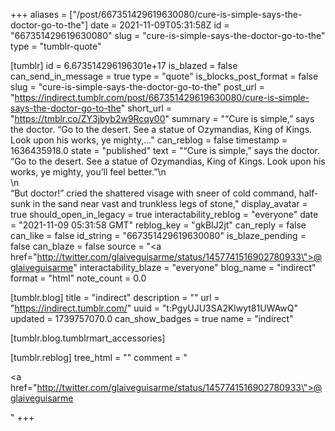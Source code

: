 +++
aliases = ["/post/667351429619630080/cure-is-simple-says-the-doctor-go-to-the"]
date = 2021-11-09T05:31:58Z
id = "667351429619630080"
slug = "cure-is-simple-says-the-doctor-go-to-the"
type = "tumblr-quote"

[tumblr]
id = 6.673514296196301e+17
is_blazed = false
can_send_in_message = true
type = "quote"
is_blocks_post_format = false
slug = "cure-is-simple-says-the-doctor-go-to-the"
post_url = "https://indirect.tumblr.com/post/667351429619630080/cure-is-simple-says-the-doctor-go-to-the"
short_url = "https://tmblr.co/ZY3jbyb2w9Rcqy00"
summary = "“Cure is simple,” says the doctor. “Go to the desert. See a statue of Ozymandias, King of Kings. Look upon his works, ye mighty,..."
can_reblog = false
timestamp = 1636435918.0
state = "published"
text = "&ldquo;Cure is simple,&rdquo; says the doctor. &ldquo;Go to the desert. See a statue of Ozymandias, King of Kings. Look upon his works, ye mighty, you&rsquo;ll feel better.&rdquo;\n<br/>\n<br/>&ldquo;But doctor!&rdquo; cried the shattered visage with sneer of cold command, half-sunk in the sand near vast and trunkless legs of stone,"
display_avatar = true
should_open_in_legacy = true
interactability_reblog = "everyone"
date = "2021-11-09 05:31:58 GMT"
reblog_key = "gkBIJ2jt"
can_reply = false
can_like = false
id_string = "667351429619630080"
is_blaze_pending = false
can_blaze = false
source = "<a href=\"http://twitter.com/glaiveguisarme/status/1457741516902780933\">@glaiveguisarme</a>"
interactability_blaze = "everyone"
blog_name = "indirect"
format = "html"
note_count = 0.0

[tumblr.blog]
title = "indirect"
description = ""
url = "https://indirect.tumblr.com/"
uuid = "t:PgyUJU3SA2Klwyt81UWAwQ"
updated = 1739757070.0
can_show_badges = true
name = "indirect"

[tumblr.blog.tumblrmart_accessories]

[tumblr.reblog]
tree_html = ""
comment = "<p><a href=\"http://twitter.com/glaiveguisarme/status/1457741516902780933\">@glaiveguisarme</a></p>"
+++
